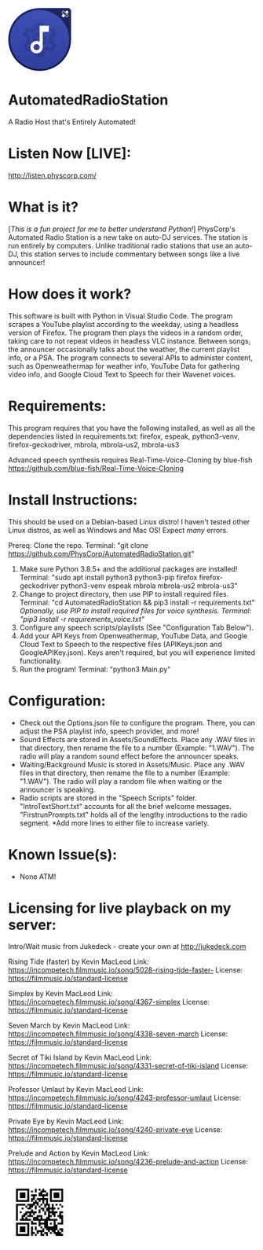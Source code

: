<img src="https://github.com/PhysCorp/AutomatedRadioStation/blob/main/Icon.png" width="128" height="128">

# AutomatedRadioStation
A Radio Host that's Entirely Automated!

# Listen Now [LIVE]:
http://listen.physcorp.com/

# What is it?
[*This is a fun project for me to better understand Python!*]
PhysCorp's Automated Radio Station is a new take on auto-DJ services. The station is run entirely by computers. Unlike traditional radio stations that use an auto-DJ, this station serves to include commentary between songs like a live announcer!

# How does it work?
This software is built with Python in Visual Studio Code. The program scrapes a YouTube playlist according to the weekday, using a headless version of Firefox. The program then plays the videos in a random order, taking care to not repeat videos in headless VLC instance. Between songs, the announcer occasionally talks about the weather, the current playlist info, or a PSA. The program connects to several APIs to administer content, such as Openweathermap for weather info, YouTube Data for gathering video info, and Google Cloud Text to Speech for their Wavenet voices.

# Requirements:
This program requires that you have the following installed, as well as all the dependencies listed in requirements.txt:
firefox, espeak, python3-venv, firefox-geckodriver, mbrola, mbrola-us2, mbrola-us3

Advanced speech synthesis requires Real-Time-Voice-Cloning by blue-fish
https://github.com/blue-fish/Real-Time-Voice-Cloning

# Install Instructions:
This should be used on a Debian-based Linux distro! I haven't tested other Linux distros, as well as Windows and Mac OS! Expect *many* errors.

Prereq: Clone the repo. Terminal: "git clone https://github.com/PhysCorp/AutomatedRadioStation.git"

1) Make sure Python 3.8.5+ and the additional packages are installed! Terminal: "sudo apt install python3 python3-pip firefox firefox-geckodriver python3-venv espeak mbrola mbrola-us2 mbrola-us3"
2) Change to project directory, then use PIP to install required files. Terminal: "cd AutomatedRadioStation && pip3 install -r requirements.txt"
*Optionally, use PIP to install required files for voice synthesis. Terminal: "pip3 install -r requirements_voice.txt"*
3) Configure any speech scripts/playlists (See "Configuration Tab Below").
4) Add your API Keys from Openweathermap, YouTube Data, and Google Cloud Text to Speech to the respective files (APIKeys.json and GoogleAPIKey.json). Keys aren't required, but you will experience limited functionality.
5) Run the program! Terminal: "python3 Main.py"

# Configuration:
+ Check out the Options.json file to configure the program. There, you can adjust the PSA playlist info, speech provider, and more!
+ Sound Effects are stored in Assets/SoundEffects. Place any .WAV files in that directory, then rename the file to a number (Example: "1.WAV"). The radio will play a random sound effect before the announcer speaks.
+ Waiting/Background Music is stored in Assets/Music. Place any .WAV files in that directory, then rename the file to a number (Example: "1.WAV"). The radio will play a random file when waiting or the announcer is speaking.
+ Radio scripts are stored in the "Speech Scripts" folder. "IntroTextShort.txt" accounts for all the brief welcome messages. "FirstrunPrompts.txt" holds all of the lengthy introductions to the radio segment.
*Add more lines to either file to increase variety.

# Known Issue(s):
- None ATM!

# Licensing for live playback on my server:
Intro/Wait music from Jukedeck - create your own at http://jukedeck.com

Rising Tide (faster) by Kevin MacLeod
Link: https://incompetech.filmmusic.io/song/5028-rising-tide-faster-
License: https://filmmusic.io/standard-license

Simplex by Kevin MacLeod
Link: https://incompetech.filmmusic.io/song/4367-simplex
License: https://filmmusic.io/standard-license

Seven March by Kevin MacLeod
Link: https://incompetech.filmmusic.io/song/4338-seven-march
License: https://filmmusic.io/standard-license

Secret of Tiki Island by Kevin MacLeod
Link: https://incompetech.filmmusic.io/song/4331-secret-of-tiki-island
License: https://filmmusic.io/standard-license

Professor Umlaut by Kevin MacLeod
Link: https://incompetech.filmmusic.io/song/4243-professor-umlaut
License: https://filmmusic.io/standard-license

Private Eye by Kevin MacLeod
Link: https://incompetech.filmmusic.io/song/4240-private-eye
License: https://filmmusic.io/standard-license

Prelude and Action by Kevin MacLeod
Link: https://incompetech.filmmusic.io/song/4236-prelude-and-action
License: https://filmmusic.io/standard-license

<img src="https://github.com/PhysCorp/AutomatedRadioStation/blob/main/frame.png" width="128" height="128">
